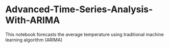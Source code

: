 # Advanced-Time-Series-Analysis-With-ARIMA
This notebook forecasts the average temperature using traditional machine learning algorithm (ARIMA)
